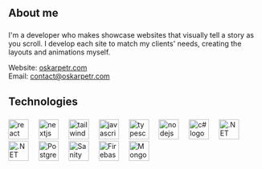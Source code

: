 <h2 align="left">About me</h2>

###

<p align="left">I'm a developer who makes showcase websites that visually tell a story as you scroll. I develop each site to match my clients' needs, creating the layouts and animations myself.</p>

<p align="left">
  Website: <a href="https://oskarpetr.com">oskarpetr.com<a/><br>
  Email: <a href="mailto:contact@oskarpetr.com">contact@oskarpetr.com</a>
</p>
    
###

<h2 align="left">Technologies</h2>

###

<div align="left">
  <img src="https://cdn.jsdelivr.net/gh/devicons/devicon/icons/react/react-original.svg" height="40" alt="react logo"  />
  <img width="12" />
  <img src="https://cdn.jsdelivr.net/gh/devicons/devicon/icons/nextjs/nextjs-original.svg" height="40" alt="nextjs logo"  />
  <img width="12" />
  <img src="https://cdn.jsdelivr.net/gh/devicons/devicon@latest/icons/tailwindcss/tailwindcss-original.svg" height="40" alt="tailwindcss logo" />
  <img width="12" />
  <img src="https://cdn.jsdelivr.net/gh/devicons/devicon/icons/javascript/javascript-original.svg" height="40" alt="javascript logo"  />
  <img width="12" />
  <img src="https://cdn.jsdelivr.net/gh/devicons/devicon/icons/typescript/typescript-original.svg" height="40" alt="typescript logo"  />
  <img width="12" />
  <img src="https://cdn.jsdelivr.net/gh/devicons/devicon/icons/nodejs/nodejs-original.svg" height="40" alt="nodejs logo"  />
  <img width="12" />
  <!-- <img src="https://cdn.jsdelivr.net/gh/devicons/devicon@latest/icons/framermotion/framermotion-original.svg" height="40" alt="framer motion logo" style="filter: invert(1) brightness(2);" />
  <img width="12" />
  <img src="https://cdn.jsdelivr.net/gh/devicons/devicon@latest/icons/threejs/threejs-original.svg" height="40" alt="three.js logo" style="filter: invert(1) brightness(2);" />
  <img width="12" /> -->
  <img src="https://cdn.jsdelivr.net/gh/devicons/devicon@latest/icons/csharp/csharp-original.svg" height="40" alt="c# logo" />
  <img width="12" />
  <img src="https://cdn.jsdelivr.net/gh/devicons/devicon@latest/icons/dotnetcore/dotnetcore-original.svg" height="40" alt=".NET core logo" />
  <img width="12" />
  <img src="https://cdn.jsdelivr.net/gh/devicons/devicon@latest/icons/dot-net/dot-net-original.svg" height="40" alt=".NET logo" />
  <img width="12" />
  <img src="https://cdn.jsdelivr.net/gh/devicons/devicon@latest/icons/postgresql/postgresql-original.svg" height="40" alt="PostgreSQL logo" />
  <img width="12" />
  <img src="https://cdn.jsdelivr.net/gh/devicons/devicon@latest/icons/sanity/sanity-original.svg" height="40" alt="Sanity logo" />
  <img width="12" />
  <img src="https://cdn.jsdelivr.net/gh/devicons/devicon@latest/icons/firebase/firebase-original.svg" height="40" alt="Firebase logo" />
  <img width="12" />
  <img src="https://cdn.jsdelivr.net/gh/devicons/devicon@latest/icons/mongodb/mongodb-original.svg" height="40" alt="MongoDB logo" />
</div>
